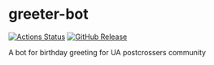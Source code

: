 # greeter-bot
[![Actions Status](https://github.com/akryvtsun/greeter-bot/workflows/build/badge.svg)](https://github.com/akryvtsun/greeter-bot/actions)
[![GitHub Release](https://img.shields.io/github/v/release/akryvtsun/greeter-bot)](https://github.com/akryvtsun/greeter-bot/releases)

A bot for birthday greeting for UA postcrossers community

